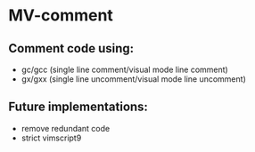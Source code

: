 # MV-comment

## Comment code using:
- gc/gcc (single line comment/visual mode line comment)
- gx/gxx (single line uncomment/visual mode line uncomment)

## Future implementations:
- remove redundant code
- strict vimscript9
